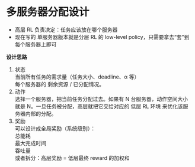 # 多服务器分配设计
- 高层 RL 负责决定：任务应该放在哪个服务器  
- 现在写的 单服务器版本就是分层 RL 的 low-level policy，只需要拿去“套”到每个服务器上即可

**设计思路**  
1. 状态  
当前所有任务的需求量（任务大小、deadline、α 等）  
每个服务器的 剩余资源 / 已分配情况。
2. 动作    
选择一个服务器，把当前任务分配过去。如果有 N 台服务器，动作空间大小就是 N。一旦任务被分配，高层就把它交给对应的 低层 RL 环境 来优化该服务器内部的分配。
3. 奖励  
可以设计成全局奖励（系统级别）：  
总能耗    
最大完成时间  
吞吐量  
或者拆分：高层奖励 = 低层最终 reward 的加权和